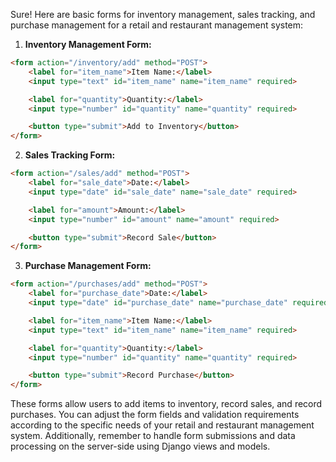 Sure! Here are basic forms for inventory management, sales tracking, and purchase management for a retail and restaurant management system:

1. **Inventory Management Form:**

```html
<form action="/inventory/add" method="POST">
    <label for="item_name">Item Name:</label>
    <input type="text" id="item_name" name="item_name" required>

    <label for="quantity">Quantity:</label>
    <input type="number" id="quantity" name="quantity" required>

    <button type="submit">Add to Inventory</button>
</form>
```

2. **Sales Tracking Form:**

```html
<form action="/sales/add" method="POST">
    <label for="sale_date">Date:</label>
    <input type="date" id="sale_date" name="sale_date" required>

    <label for="amount">Amount:</label>
    <input type="number" id="amount" name="amount" required>

    <button type="submit">Record Sale</button>
</form>
```

3. **Purchase Management Form:**

```html
<form action="/purchases/add" method="POST">
    <label for="purchase_date">Date:</label>
    <input type="date" id="purchase_date" name="purchase_date" required>

    <label for="item_name">Item Name:</label>
    <input type="text" id="item_name" name="item_name" required>

    <label for="quantity">Quantity:</label>
    <input type="number" id="quantity" name="quantity" required>

    <button type="submit">Record Purchase</button>
</form>
```

These forms allow users to add items to inventory, record sales, and record purchases. You can adjust the form fields and validation requirements according to the specific needs of your retail and restaurant management system. Additionally, remember to handle form submissions and data processing on the server-side using Django views and models.
